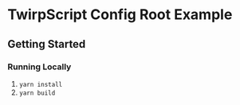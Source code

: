 # TwirpScript Config Root Example

## Getting Started

### Running Locally

1. `yarn install`
2. `yarn build`
